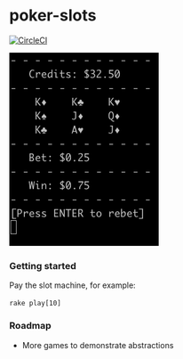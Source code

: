 # poker-slots

[![CircleCI](https://circleci.com/gh/ryaan-anthony/poker-slots.svg?style=svg)](https://circleci.com/gh/ryaan-anthony/poker-slots)

![Screen Shot](docs/assets/screen_shot.png)

### Getting started

Pay the slot machine, for example:

`rake play[10]`

### Roadmap

* More games to demonstrate abstractions